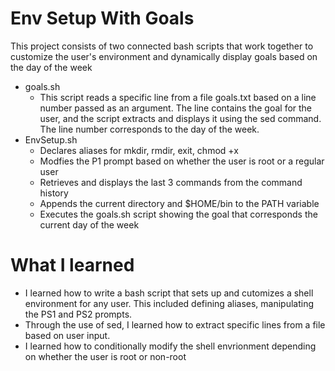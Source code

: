 # Env Setup With Goals 
This project consists of two connected bash scripts that work together to customize the user's environment and dynamically display goals based on the day of the week
- goals.sh
   - This script reads a specific line from a file goals.txt based on a line number passed as an argument. The line contains the goal for the user, and the script extracts and displays it using the sed command. The line number corresponds to the day of the week. 
- EnvSetup.sh
   - Declares aliases for mkdir, rmdir, exit, chmod +x
   - Modfies the P1 prompt based on whether the user is root or a regular user
   - Retrieves and displays the last 3 commands from the command history
   - Appends the current directory and $HOME/bin to the PATH variable
   - Executes the goals.sh script showing the goal that corresponds the current day of the week
 
# What I learned 
- I learned how to write a bash script that sets up and cutomizes a shell environment for any user. This included defining aliases, manipulating the PS1 and PS2 prompts.
- Through the use of sed, I learned how to extract specific lines from a file based on user input.
- I learned how to conditionally modify the shell envrionment depending on whether the user is root or non-root
   
